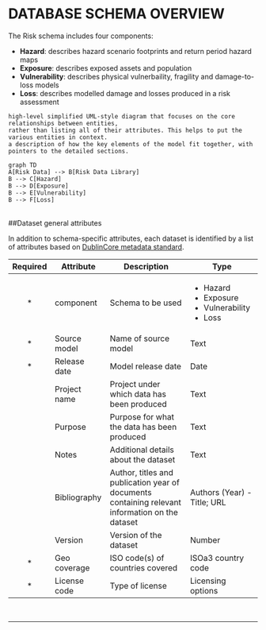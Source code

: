 # DATABASE SCHEMA OVERVIEW

The Risk schema includes four components:

- **Hazard**: describes hazard scenario footprints and return period hazard maps 
- **Exposure**: describes exposed assets and population
- **Vulnerability**: describes physical vulnerbaility, fragility and damage-to-loss models
- **Loss**: describes modelled damage and losses produced in a risk assessment


```
high-level simplified UML-style diagram that focuses on the core relationships between entities,
rather than listing all of their attributes. This helps to put the various entities in context. 
a description of how the key elements of the model fit together, with pointers to the detailed sections.
```

```mermaid
graph TD
A[Risk Data] --> B[Risk Data Library]
B --> C[Hazard]
B --> D[Exposure]
B --> E[Vulnerability]
B --> F[Loss]
```

<br>
##Dataset general attributes

In addition to schema-specific attributes, each dataset is identified by a list of attributes based on <a href="https://www.dublincore.org/specifications/dublin-core/dcmi-terms">DublinCore metadata standard</a>.

| **Required** | **Attribute** | **Description** | **Type** |
|:---:|---|---|---|
|*| component | Schema to be used | <ul><li>Hazard<li>Exposure<li>Vulnerability<li>Loss |
|*| Source model | Name of source model | Text |
|*| Release date | Model release date | Date |
| | Project name | Project under which data has been produced | Text |
| | Purpose | Purpose for what the data has been produced | Text |
| | Notes | Additional details about the dataset | Text |
| | Bibliography | Author, titles and publication year of documents containing relevant information on the dataset | Authors (Year) - Title; URL |
| | Version | Version of the dataset | Number  |
|*| Geo coverage | ISO code(s) of countries covered | ISOa3 country code |
|*| License code | Type of license | Licensing options |

<br><hr>
